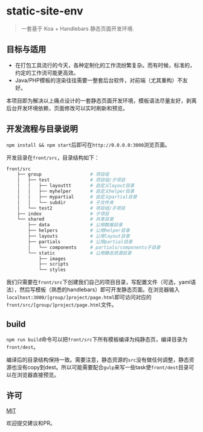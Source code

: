 # static-site-env

> 一套基于 Koa + Handlebars 静态页面开发环境.

## 目标与适用

- 在打包工具流行的今天，各种定制化的工作流纷繁复杂。而有时候，标准的，约定的工作流可能更高效。
- Java/PHP模板的渲染往往需要一整套后台软件，对前端（尤其重构）不友好。

本项目即为解决以上痛点设计的一套静态页面开发环境，模板语法尽量友好，剥离后台开发环境依赖，页面修改可以实时刷新和预览。

## 开发流程与目录说明

`npm install && npm start`后即可在`http://0.0.0.0:3000`浏览页面。

开发目录在`front/src`，目录结构如下：

```bash
front/src
    ├── group                  # 项目组
    │   ├── test               # 项目组/子项目
    │   │   ├── layouttt       # 自定义layout目录
    │   │   ├── myhelper       # 自定义helper目录
    │   │   ├── mypartial      # 自定义partial目录
    │   │   └── subdir         # 子文件夹
    │   └── test2              # 项目组/子项目
    ├── index                  # 子项目
    └── shared                 # 共享目录
        ├── data               # 公用数据目录
        ├── helpers            # 公用helper目录
        ├── layouts            # 公用layout目录
        ├── partials           # 公用partial目录
        │   └── components     # partials/components子目录
        └── static             # 公用静态资源目录
            ├── images
            ├── scripts
            └── styles
```

我们只需要在`front/src`下创建我们自己的项目目录，写配置文件（可选，yaml语法），然后写模板（熟悉的handlebars）即可开发静态页面。在浏览器输入`localhost:3000/[group/]project/page.html`即可访问对应的`front/src/[group/]project/page.html`文件。

## build

`npm run build`命令可以把`front/src`下所有模板编译为纯静态页，编译目录为`front/dest`。

编译后的目录结构保持一致。需要注意，静态资源的`src`没有做任何调整，静态资源也没有copy到dest。所以可能需要配合`gulp`来写一些task使`front/dest`目录可以在浏览器直接预览。

## 许可

[MIT](https://opensource.org/licenses/mit-license.php)

欢迎提交建议和PR。
